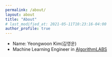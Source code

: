 ```yaml
---
permalink: /about/
layout: about
title: "About"
# last_modified_at: 2021-05-11T10:23:16-04:00
author_profile: true
---
```

* Name: Yeongwoon Kim(김영운)
* Machine Learning Engineer in [AlgorithmLABS](https://algorithmlabs.io/about-us/)
